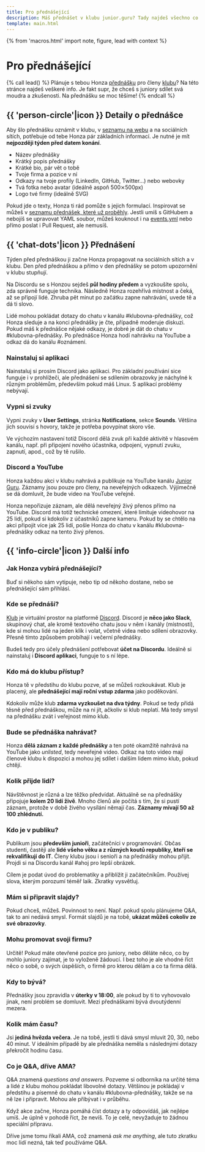 ```yaml
---
title: Pro přednášející
description: Máš přednášet v klubu junior.guru? Tady najdeš všechno co potřebuješ
template: main.html
---
```


{% from 'macros.html' import note, figure, lead with context %}

# Pro přednášející

{% call lead() %}
  Plánuje s tebou Honza [přednášku](/events/) pro členy [klubu](club.md)? Na této stránce najdeš veškeré info. Je fakt supr, že chceš s juniory sdílet svá moudra a zkušenosti. Na přednášku se moc těšíme!
{% endcall %}

## {{ 'person-circle'|icon }} Detaily o přednášce

Aby šlo přednášku oznámit v klubu, v [seznamu na webu](/events/) a na sociálních sítích, potřebuje od tebe Honza pár základních informací. Je nutné je mít **nejpozději týden před datem konání**.

- Název přednášky
- Krátký popis přednášky
- Krátké bio, pár vět o tobě
- Tvoje firma a pozice v ní
- Odkazy na tvoje profily (LinkedIn, GitHub, Twitter…) nebo webovky
- Tvá fotka nebo avatar (ideálně aspoň 500⨯500px)
- Logo tvé firmy (ideálně SVG)

Pokud jde o texty, Honza ti rád pomůže s jejich formulací. Inspirovat se můžeš v [seznamu přednášek, které už proběhly](/events/). Jestli umíš s GitHubem a nebojíš se upravovat YAML soubor, můžeš kouknout i na [events.yml](https://github.com/honzajavorek/junior.guru/blob/main/juniorguru/data/events.yml) nebo přímo poslat i Pull Request, ale nemusíš.

## {{ 'chat-dots'|icon }} Přednášení

Týden před přednáškou ji začne Honza propagovat na sociálních sítích a v klubu. Den před přednáškou a přímo v den přednášky se potom upozornění v klubu stupňují.

Na Discordu se s Honzou sejdeš **půl hodiny předem** a vyzkoušíte spolu, zda správně funguje technika. Následně Honza rozehřívá místnost a čeká, až se připojí lidé. Zhruba pět minut po začátku zapne nahrávání, uvede tě a dá ti slovo.

Lidé mohou pokládat dotazy do chatu v kanálu #klubovna-přednášky, což Honza sleduje a na konci přednášky je čte, případně moderuje diskuzi. Pokud máš k přednášce nějaké odkazy, je dobré je dát do chatu v #klubovna-přednášky. Po přednášce Honza hodí nahrávku na YouTube a odkaz dá do kanálu #oznámení.

### Nainstaluj si aplikaci

Nainstaluj si prosím Discord jako aplikaci. Pro základní používání sice funguje i v prohlížeči, ale přednášení se sdílením obrazovky je náchylné k různým problémům, především pokud máš Linux. S aplikací problémy nebývají.

### Vypni si zvuky

Vypni zvuky v **User Settings**, stránka **Notifications**, sekce **Sounds**. Většina jich souvisí s hovory, takže je potřeba povypínat skoro vše.

Ve výchozím nastavení totiž Discord dělá zvuk při každé aktivitě v hlasovém kanálu, např. při připojení nového účastníka, odpojení, vypnutí zvuku, zapnutí, apod., což by tě rušilo.

### Discord a YouTube

Honza každou akci v klubu nahrává a publikuje na YouTube kanálu [Junior Guru](https://www.youtube.com/channel/UCp-dlEJLFPaNExzYX079gCA). Záznamy jsou pouze pro členy, na neveřejných odkazech. Výjimečně se dá domluvit, že bude video na YouTube veřejně.

Honza nepořizuje záznam, ale dělá neveřejný živý přenos přímo na YouTube. Discord má totiž technické omezení, které limituje videohovor na 25 lidí, pokud si kdokoliv z účastníků zapne kameru. Pokud by se chtělo na akci připojit více jak 25 lidí, pošle Honza do chatu v kanálu #klubovna-přednášky odkaz na tento živý přenos.

## {{ 'info-circle'|icon }} Další info

### Jak Honza vybírá přednášející?

Buď si někoho sám vytipuje, nebo tip od někoho dostane, nebo se přednášející sám přihlásí.

### Kde se přednáší?

[Klub](club.md) je virtuální prostor na platformě [Discord](https://discord.com/). Discord je **něco jako Slack**, skupinový chat, ale kromě textového chatu jsou v něm i kanály (místnosti), kde si mohou lidé na jeden klik i volat, včetně videa nebo sdílení obrazovky. Přesně tímto způsobem probíhají i večerní přednášky.

Budeš tedy pro účely přednášení potřebovat **účet na Discordu**. Ideálně si nainstaluj i **Discord aplikaci**, funguje to s ní lépe.

### Kdo má do klubu přístup?

Honza tě v předstihu do klubu pozve, ať se můžeš rozkoukávat. Klub je placený, ale **přednášející mají roční vstup zdarma** jako poděkování.

Kdokoliv může klub **zdarma vyzkoušet na dva týdny**. Pokud se tedy přidá těsně před přednáškou, může na ni jít, ačkoliv si klub neplatí. Má tedy smysl na přednášku zvát i veřejnost mimo klub.

### Bude se přednáška nahrávat?

Honza **dělá záznam z každé přednášky** a ten poté okamžitě nahrává na YouTube jako _unlisted_, tedy neveřejné video. Odkaz na toto video mají členové klubu k dispozici a mohou jej sdílet i dalším lidem mimo klub, pokud chtějí.

### Kolik přijde lidí?

Návštěvnost je různá a lze těžko předvídat. Aktuálně se na přednášky připojuje **kolem 20 lidí živě**. Mnoho členů ale počítá s tím, že si pustí záznam, protože v době živého vysílání němají čas. **Záznamy mívají 50 až 100 zhlédnutí.**

### Kdo je v publiku?

Publikum jsou **především junioři**, začátečníci v programování. Občas studenti, častěji ale **lidé všeho věku a z různých koutů republiky, kteří se rekvalifikují do IT**. Členy klubu jsou i senioři a na přednášky mohou přijít. Projdi si na Discordu kanál #ahoj pro lepší obrázek.

Cílem je podat úvod do problematiky a přiblížit ji začátečníkům. Používej slova, kterým porozumí téměř laik. Zkratky vysvětluj.

### Mám si připravit slajdy?

Pokud chceš, můžeš. Povinnost to není. Např. pokud spolu plánujeme Q&A, tak to ani nedává smysl. Formát slajdů je na tobě, **ukázat můžeš cokoliv ze své obrazovky**.

### Mohu promovat svoji firmu?

Určitě! Pokud máte otevřené pozice pro juniory, nebo děláte něco, co by mohlo juniory zajímat, je to vyloženě žádoucí. I bez toho je ale vhodné říct něco o sobě, o svých úspěších, o firmě pro kterou dělám a co ta firma dělá.

### Kdy to bývá?

Přednášky jsou zpravidla v **úterky v 18:00**, ale pokud by ti to vyhovovalo jinak, není problém se domluvit. Mezi přednáškami bývá dvoutýdenní mezera.

### Kolik mám času?

Jsi **jediná hvězda večera**. Je na tobě, jestli ti dává smysl mluvit 20, 30, nebo 40 minut. V ideálním případě by ale přednáška neměla s následnými dotazy překročit hodinu času.

### Co je Q&A, dříve AMA?

Q&A znamená _questions and answers_. Pozveme si odborníka na určité téma a lidé z klubu mohou pokládat libovolné dotazy. Většinou je pokládají v předstihu a písemně do chatu v kanálu #klubovna-přednášky, takže se na ně lze i připravit. Mohou ale přibývat i v průběhu.

Když akce začne, Honza pomáhá číst dotazy a ty odpovídáš, jak nejlépe umíš. Je úplně v pohodě říct, že nevíš. To je celé, nevyžaduje to žádnou speciální přípravu.

Dříve jsme tomu říkali AMA, což znamená _ask me anything_, ale tuto zkratku moc lidí nezná, tak teď používáme Q&A.
